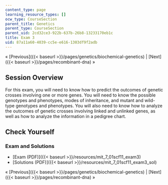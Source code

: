 ```yaml
---
content_type: page
learning_resource_types: []
ocw_type: CourseSection
parent_title: Genetics
parent_type: CourseSection
parent_uid: 2cd32ce3-922b-637b-26b8-13233170eb1c
title: Exam 3
uid: 87a11a60-4039-cc5e-e616-1303df9f2adb
---
```


« [Previous]({{< baseurl >}}/pages/genetics/biochemical-genetics) | [Next]({{< baseurl >}}/pages/recombinant-dna) »

Session Overview
----------------

For this exam, you will need to know how to predict the outcomes of genetic crosses involving one or more genes. You will need to know the possible genotypes and phenotypes, modes of inheritance, and mutant and wild-type genotypes and phenotypes. You will also need to know how to analyze the outcomes of genetic crosses involving linked and unlinked genes, as well as how to analyze the information in a pedigree chart.

Check Yourself
--------------

### Exam and Solutions

*   [Exam (PDF)]({{< baseurl >}}/resources/mit_7_01scf11_exam3)
*   [Solutions (PDF)]({{< baseurl >}}/resources/mit_7_01scf11_exam3_sol)

« [Previous]({{< baseurl >}}/pages/genetics/biochemical-genetics) | [Next]({{< baseurl >}}/pages/recombinant-dna) »